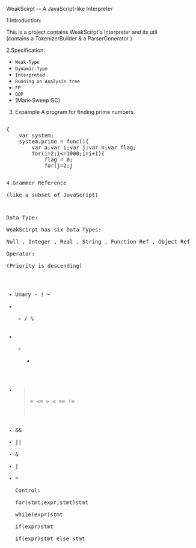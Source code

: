 WeakScirpt -- A JavaScript-like Interpreter  
    
1.Introduction:  

This is a project contains WeakScirpt's Interpreter and its util  
(contains a TokenizerBuilder & a ParserGenerator )  

2.Specification:   
* `Weak-Type`  
* `Dynamic-Type`  
* `Interpreted`  
* `Running on Analysis tree`  
* `FP`
* `OOP`
* (Mark-Sweep GC)  
  
3. Expample 
A program for finding prime numbers.
<pre> 
{  
	var system;
	system.prime = func(){
		var a;var i;var j;var n;var flag;  
		for(i=2;i<=1000;i=i+1){  
			flag = 0;  
			for(j=2;j<i;j=j+1){  
				if(i % j == 0){  
					flag = 1;  
					break;  
				}  
			}  
			if(flag == 0){  
				print(i);  
				print(" ");  
			}  
		}  
	}
	system.prime();
}  
</pre>

4.Grammer Reference  
(like a subset of JavaScript)  
  
Data Type:  
WeakScirpt has six Data Types:  
Null , Integer , Real , String , Function Ref , Object Ref  
Operator:  
(Priority is descending)  
* Unary - ! ~  
* * / %  
* + -  
* >= <= > < == !=  
* &&  
* ||  
* &  
* |  
* =  
Control:  
for(stmt;expr;stmt)stmt  
while(expr)stmt  
if(expr)stmt   
if(expr)stmt else stmt  
  
